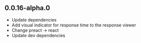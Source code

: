 ## 0.0.16-alpha.0

- Update dependencies
- Add visual indicator for response time to the response viewer
- Change preact -> react
- Update dev dependencies